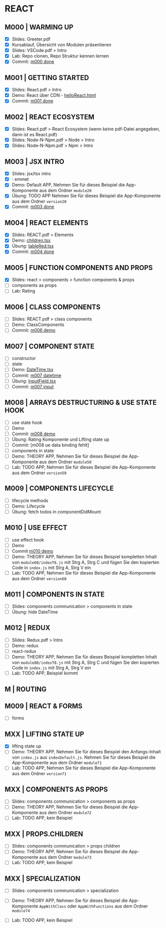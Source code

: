 ﻿# REACT

## M000 | WARMING UP

- [x] Slides: Greeter.pdf
- [x] Kursablauf, Übersicht von Modulen präsentieren
- [x] Slides: VSCode.pdf > Intro
- [x] Lab: Repo clonen, Repo Struktur kennen lernen
- [x] Commit: [m000 done](https://github.com/ppedvAG/2021-04-08-react/commit/5fa5d98f9208f0b8abcef068badea309b5bc086b)

## M001 | GETTING STARTED

- [x] Slides: React.pdf > Intro
- [x] Demo: React über CDN - [helloReact.html](m001/helloReact.html)
- [x] Commit: [m001 done](https://github.com/ppedvAG/2021-04-08-react/commit/f2c57bd740603eb839c7482a50f40ab32a90a97a)

## M002 | REACT ECOSYSTEM

- [x] Slides: React.pdf > React Ecosystem (wenn keine pdf-Datei angegeben, dann ist es React.pdf)
- [x] Slides: Node-N-Npm.pdf > Node > Intro
- [x] Slides: Node-N-Npm.pdf > Npm > Intro

## M003 | JSX INTRO

- [x] Slides: jsx/tsx intro
- [x] : emmet
- [x] Demo: Default APP, Nehmen Sie für dieses Beispiel die App-Komponente aus dem Ordner `module20`
- [x] Übung: TODO APP Nehmen Sie für dieses Beispiel die App-Komponente aus dem Ordner `version20`
- [x] Commit: [m003 done](https://github.com/ppedvAG/2021-04-08-react/commit/d363a8b366eb2e7be068531aa6550687574ee389)

## M004 | REACT ELEMENTS

- [x] Slides: REACT.pdf > Elements
- [x] Demo: [children.tsx](./m004/../default-app/src/m004/Children.tsx)
- [x] Übung: [tableRed.tsx]()
- [x] Commit: [m004 done](https://github.com/ppedvAG/2021-04-08-react/commit/32413b7759ee030d50e6d64a9526fee50dc9941f)

## M005 | FUNCTION COMPONENTS AND PROPS

- [x] Slides: react > components > function components & props
- [ ] components as props
- [ ] Lab: Rating

## M006 | CLASS COMPONENTS

- [ ] Slides: REACT.pdf > class components
- [ ] Demo: ClassComponents
- [ ] Commit: [m006 demo](https://github.com/ppedvAG/2021-04-08-react/commit/3b1592673dac43439f0811cb78032b185acdbaf3)

## M007 | COMPONENT STATE

- [ ] constructor
- [ ] state
- [ ] Demo: [DateTime.tsx](default-app/src/m007/DateTime.tsx)
- [ ] Commit: [m007 datetime](https://github.com/ppedvAG/2021-04-08-react/commit/2a2f4fb2ac116ea8e046fa6567a63b9560792aa6)
- [ ] Übung: [InputField.tsx](todo-app/src/m007/InputField.tsx)
- [ ] Commit: [m007 input](https://github.com/ppedvAG/2021-04-08-react/commit/71a8d071caeb22d4811a9471c7364aa9d24784a7)

## M008 | ARRAYS DESTRUCTURING & USE STATE HOOK

- [ ] use state hook
- [ ] Demo
- [ ] Commit: [m008 demo](https://github.com/ppedvAG/2021-04-08-react/commit/ab8b439d85a4130bd51c08c9a48aa75d63b7359d)
- [ ] Übung: Rating Komponente und Lifting state up
- [ ] Commit: [m008 ue data binding fehlt]
- [ ] components in state
- [ ] Demo: THEORY APP, Nehmen Sie für dieses Beispiel die App-Komponente aus dem Ordner `module50`
- [ ] Lab: TODO APP, Nehmen Sie für dieses Beispiel die App-Komponente aus dem Ordner `version50`

## M009 | COMPONENTS LIFECYCLE

- [ ] lifecycle methods
- [ ] Demo: Lifecycle
- [ ] Übung: fetch todos in componentDidMount

## M010 | USE EFFECT

- [ ] use effect hook
- [ ] Demo
- [ ] Commit [m010 demo](https://github.com/ppedvAG/2021-04-08-react/commit/5005acc71a3beb02c1c0f80ab19c304873fda2f4)
- [ ] Demo: THEORY APP, Nehmen Sie für dieses Beispiel kompletten Inhalt von `module60/indexT6.js` mit Strg A, Strg C und fügen Sie den kopierten Code in `index.js` mit Strg A, Strg V ein
- [ ] Lab: TODO APP, Nehmen Sie für dieses Beispiel die App-Komponente aus dem Ordner `version60`

## M011 | COMPONENTS IN STATE

- [ ] Slides: components communication > components in state
- [ ] Übung: hide DateTime

## M012 | REDUX

- [ ] Slides: Redux.pdf > Intro
- [ ] Demo: redux
- [ ] react-redux
- [ ] Demo: THEORY APP, Nehmen Sie für dieses Beispiel kompletten Inhalt von `module80/indexT8.js` mit Strg A, Strg C und fügen Sie den kopierten Code in `index.js` mit Strg A, Strg V ein
- [ ] Lab: TODO APP, Beispiel kommt

## M | ROUTING

## M009 | REACT & FORMS

- [ ] forms

## MXX | LIFTING STATE UP

- [x] lifting state up
- [ ] Demo: THEORY APP, Nehmen Sie für dieses Beispiel den Anfangs-Inhalt von `index.js` aus `indexDefault.js`. Nehmen Sie für dieses Beispiel die App-Komponente aus dem Ordner `module71`
- [ ] Lab: TODO APP, Nehmen Sie für dieses Beispiel die App-Komponente aus dem Ordner `version71`

## MXX | COMPONENTS AS PROPS

- [ ] Slides: components communication > components as props
- [ ] Demo: THEORY APP, Nehmen Sie für dieses Beispiel die App-Komponente aus dem Ordner `module72`
- [ ] Lab: TODO APP, kein Beispiel

## MXX | PROPS.CHILDREN

- [ ] Slides: components communication > props children
- [ ] Demo: THEORY APP, Nehmen Sie für dieses Beispiel die App-Komponente aus dem Ordner `module73`
- [ ] Lab: TODO APP, kein Beispiel

## MXX | SPECIALIZATION

- [ ] Slides: components communication > specialization
- [ ] Demo: THEORY APP, Nehmen Sie für dieses Beispiel die App-Komponente `AppWithClass` oder `AppWithFunctions` aus dem Ordner `module74`
- [ ] Lab: TODO APP, kein Beispiel




